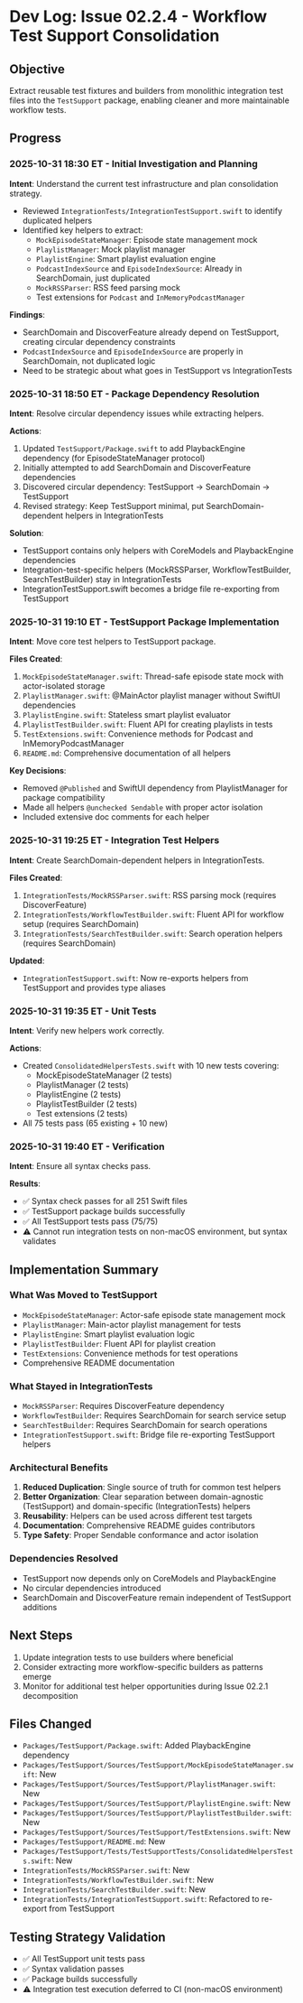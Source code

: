 # Dev Log: Issue 02.2.4 - Workflow Test Support Consolidation

## Objective
Extract reusable test fixtures and builders from monolithic integration test files into the `TestSupport` package, enabling cleaner and more maintainable workflow tests.

## Progress

### 2025-10-31 18:30 ET - Initial Investigation and Planning
**Intent**: Understand the current test infrastructure and plan consolidation strategy.

- Reviewed `IntegrationTests/IntegrationTestSupport.swift` to identify duplicated helpers
- Identified key helpers to extract:
  - `MockEpisodeStateManager`: Episode state management mock
  - `PlaylistManager`: Mock playlist manager
  - `PlaylistEngine`: Smart playlist evaluation engine
  - `PodcastIndexSource` and `EpisodeIndexSource`: Already in SearchDomain, just duplicated
  - `MockRSSParser`: RSS feed parsing mock
  - Test extensions for `Podcast` and `InMemoryPodcastManager`

**Findings**: 
- SearchDomain and DiscoverFeature already depend on TestSupport, creating circular dependency constraints
- `PodcastIndexSource` and `EpisodeIndexSource` are properly in SearchDomain, not duplicated logic
- Need to be strategic about what goes in TestSupport vs IntegrationTests

### 2025-10-31 18:50 ET - Package Dependency Resolution
**Intent**: Resolve circular dependency issues while extracting helpers.

**Actions**:
1. Updated `TestSupport/Package.swift` to add PlaybackEngine dependency (for EpisodeStateManager protocol)
2. Initially attempted to add SearchDomain and DiscoverFeature dependencies
3. Discovered circular dependency: TestSupport → SearchDomain → TestSupport
4. Revised strategy: Keep TestSupport minimal, put SearchDomain-dependent helpers in IntegrationTests

**Solution**:
- TestSupport contains only helpers with CoreModels and PlaybackEngine dependencies
- Integration-test-specific helpers (MockRSSParser, WorkflowTestBuilder, SearchTestBuilder) stay in IntegrationTests
- IntegrationTestSupport.swift becomes a bridge file re-exporting from TestSupport

### 2025-10-31 19:10 ET - TestSupport Package Implementation
**Intent**: Move core test helpers to TestSupport package.

**Files Created**:
1. `MockEpisodeStateManager.swift`: Thread-safe episode state mock with actor-isolated storage
2. `PlaylistManager.swift`: @MainActor playlist manager without SwiftUI dependencies
3. `PlaylistEngine.swift`: Stateless smart playlist evaluator
4. `PlaylistTestBuilder.swift`: Fluent API for creating playlists in tests
5. `TestExtensions.swift`: Convenience methods for Podcast and InMemoryPodcastManager
6. `README.md`: Comprehensive documentation of all helpers

**Key Decisions**:
- Removed `@Published` and SwiftUI dependency from PlaylistManager for package compatibility
- Made all helpers `@unchecked Sendable` with proper actor isolation
- Included extensive doc comments for each helper

### 2025-10-31 19:25 ET - Integration Test Helpers
**Intent**: Create SearchDomain-dependent helpers in IntegrationTests.

**Files Created**:
1. `IntegrationTests/MockRSSParser.swift`: RSS parsing mock (requires DiscoverFeature)
2. `IntegrationTests/WorkflowTestBuilder.swift`: Fluent API for workflow setup (requires SearchDomain)
3. `IntegrationTests/SearchTestBuilder.swift`: Search operation helpers (requires SearchDomain)

**Updated**:
- `IntegrationTestSupport.swift`: Now re-exports helpers from TestSupport and provides type aliases

### 2025-10-31 19:35 ET - Unit Tests
**Intent**: Verify new helpers work correctly.

**Actions**:
- Created `ConsolidatedHelpersTests.swift` with 10 new tests covering:
  - MockEpisodeStateManager (2 tests)
  - PlaylistManager (2 tests)
  - PlaylistEngine (2 tests)
  - PlaylistTestBuilder (2 tests)
  - Test extensions (2 tests)
- All 75 tests pass (65 existing + 10 new)

### 2025-10-31 19:40 ET - Verification
**Intent**: Ensure all syntax checks pass.

**Results**:
- ✅ Syntax check passes for all 251 Swift files
- ✅ TestSupport package builds successfully
- ✅ All TestSupport tests pass (75/75)
- ⚠️  Cannot run integration tests on non-macOS environment, but syntax validates

## Implementation Summary

### What Was Moved to TestSupport
- `MockEpisodeStateManager`: Actor-safe episode state management mock
- `PlaylistManager`: Main-actor playlist management for tests
- `PlaylistEngine`: Smart playlist evaluation logic
- `PlaylistTestBuilder`: Fluent API for playlist creation
- `TestExtensions`: Convenience methods for test operations
- Comprehensive README documentation

### What Stayed in IntegrationTests
- `MockRSSParser`: Requires DiscoverFeature dependency
- `WorkflowTestBuilder`: Requires SearchDomain for search service setup
- `SearchTestBuilder`: Requires SearchDomain for search operations
- `IntegrationTestSupport.swift`: Bridge file re-exporting TestSupport helpers

### Architectural Benefits
1. **Reduced Duplication**: Single source of truth for common test helpers
2. **Better Organization**: Clear separation between domain-agnostic (TestSupport) and domain-specific (IntegrationTests) helpers
3. **Reusability**: Helpers can be used across different test targets
4. **Documentation**: Comprehensive README guides contributors
5. **Type Safety**: Proper Sendable conformance and actor isolation

### Dependencies Resolved
- TestSupport now depends only on CoreModels and PlaybackEngine
- No circular dependencies introduced
- SearchDomain and DiscoverFeature remain independent of TestSupport additions

## Next Steps
1. Update integration tests to use builders where beneficial
2. Consider extracting more workflow-specific builders as patterns emerge
3. Monitor for additional test helper opportunities during Issue 02.2.1 decomposition

## Files Changed
- `Packages/TestSupport/Package.swift`: Added PlaybackEngine dependency
- `Packages/TestSupport/Sources/TestSupport/MockEpisodeStateManager.swift`: New
- `Packages/TestSupport/Sources/TestSupport/PlaylistManager.swift`: New
- `Packages/TestSupport/Sources/TestSupport/PlaylistEngine.swift`: New
- `Packages/TestSupport/Sources/TestSupport/PlaylistTestBuilder.swift`: New
- `Packages/TestSupport/Sources/TestSupport/TestExtensions.swift`: New
- `Packages/TestSupport/README.md`: New
- `Packages/TestSupport/Tests/TestSupportTests/ConsolidatedHelpersTests.swift`: New
- `IntegrationTests/MockRSSParser.swift`: New
- `IntegrationTests/WorkflowTestBuilder.swift`: New
- `IntegrationTests/SearchTestBuilder.swift`: New
- `IntegrationTests/IntegrationTestSupport.swift`: Refactored to re-export from TestSupport

## Testing Strategy Validation
- ✅ All TestSupport unit tests pass
- ✅ Syntax validation passes
- ✅ Package builds successfully
- ⚠️  Integration test execution deferred to CI (non-macOS environment)
